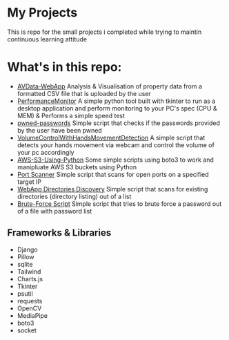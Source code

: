# My Projects

<p align="center">
<p>This is repo for the small projects i completed while trying to maintin continuous learning attitude</p>


# What's in this repo:

- [AVData-WebApp](https://github.com/Kazaz-Or/projects-and-scripts/tree/develop/AVData-WebApp) Analysis & Visualisation of property data from a formatted CSV file that is uploaded by the user
- [PerformanceMonitor](https://github.com/Kazaz-Or/my-projects/tree/develop/PerformanceMonitor) A simple python tool built with tkinter to run as a desktop application and perform monitoring to your PC's spec (CPU & MEM) & Performs a simple speed test
- [pwned-passwords](https://github.com/Kazaz-Or/my-projects/tree/develop/pwned-passwords) Simple script that checks if the passwords provided by the user have been pwned
- [VolumeControlWithHandsMovementDetection](https://github.com/Kazaz-Or/my-projects/tree/develop/VolumeControlWithHandsMovementDetection) A simple script that detects your hands movement via webcam and control the volume of your pc accordingly
- [AWS-S3-Using-Python](https://github.com/Kazaz-Or/projects-and-scripts/tree/develop/AWS-S3-WithPython) Some simple scripts using boto3 to work and manipluate AWS S3 buckets using Python
- [Port Scanner](https://github.com/Kazaz-Or/projects-and-scripts/tree/develop/port-scanner) Simple script that scans for open ports on a specified target IP
- [WebApp Directories Discovery](https://github.com/Kazaz-Or/projects-and-scripts/tree/develop/WebApp-DirectoryDiscovery) Simple script that scans for existing directories (directory listing) out of a list
- [Brute-Force Script](https://github.com/Kazaz-Or/projects-and-scripts/tree/develop/BruteForce-Script) Simple script that tries to brute force a password out of a file with password list


## Frameworks & Libraries

- Django
- Pillow
- sqlite
- Tailwind
- Charts.js
- Tkinter
- psutil
- requests
- OpenCV
- MediaPipe
- boto3
- socket
